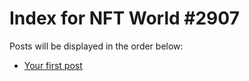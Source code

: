 # Index for NFT World #2907
Posts will be displayed in the order below:

- [Your first post](./001-first.md)

